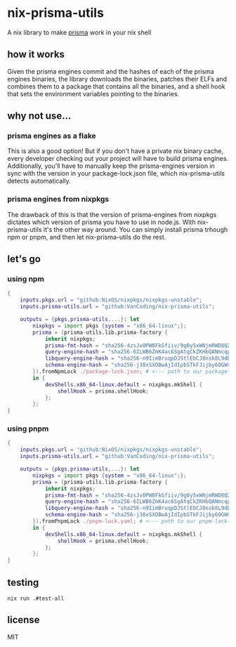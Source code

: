 # nix-prisma-utils

A nix library to make [prisma](https://www.prisma.io/) work in your nix shell

## how it works

Given the prisma engines commit and the hashes of each of the prisma engines binaries, the library downloads the binaries, patches their ELFs and combines them to a package that contains all the binaries, and a shell hook that sets the environment variables pointing to the binaries.

## why not use...

### prisma engines as a flake

This is also a good option! But if you don't have a private nix binary cache, every developer checking out your project will have to build prisma engines.
Additionally, you'll have to manually keep the prisma-engines version in sync with the version in your package-lock.json file, which nix-prisma-utils detects automatically.

### prisma engines from nixpkgs

The drawback of this is that the version of prisma-engines from nixpkgs dictates which version of prisma you have to use in node.js.
With nix-prisma-utils it's the other way around. You can simply install prisma trhough npm or pnpm, and then let nix-prisma-utils do the rest.

## let's go

### using npm

```nix
{
    inputs.pkgs.url = "github:NixOS/nixpkgs/nixpkgs-unstable";
    inputs.prisma-utils.url = "github:VanCoding/nix-prisma-utils";

    outputs = {pkgs,prisma-utils,...}: let
        nixpkgs = import pkgs {system = "x86_64-linux";};
        prisma = (prisma-utils.lib.prisma-factory {
            inherit nixpkgs;
            prisma-fmt-hash = "sha256-4zsJv0PW8FkGfiiv/9g0y5xWNjmRWD8Q2l2blSSBY3s="; # just copy these hashes for now, and then change them when nix complains about the mismatch
            query-engine-hash = "sha256-6ILWB6ZmK4ac6SgAtqCkZKHbQANmcqpWO92U8CfkFzw=";
            libquery-engine-hash = "sha256-n9IimBruqpDJStlEbCJ8nsk8L9dDW95ug+gz9DHS1Lc=";
            schema-engine-hash = "sha256-j38xSXOBwAjIdIpbSTkFJijby6OGWCoAx+xZyms/34Q=";
        }).fromNpmLock ./package-lock.json; # <--- path to our package-lock.json file that contains the version of prisma-engines
        in {
            devShells.x86_64-linux.default = nixpkgs.mkShell {
                shellHook = prisma.shellHook;
            };
        };
}

```

### using pnpm

```nix
{
    inputs.pkgs.url = "github:NixOS/nixpkgs/nixpkgs-unstable";
    inputs.prisma-utils.url = "github:VanCoding/nix-prisma-utils";

    outputs = {pkgs,prisma-utils,...}: let
        nixpkgs = import pkgs {system = "x86_64-linux";};
        prisma = (prisma-utils.lib.prisma-factory {
            inherit nixpkgs;
            prisma-fmt-hash = "sha256-4zsJv0PW8FkGfiiv/9g0y5xWNjmRWD8Q2l2blSSBY3s=";  # just copy these hashes for now, and then change them when nix complains about the mismatch
            query-engine-hash = "sha256-6ILWB6ZmK4ac6SgAtqCkZKHbQANmcqpWO92U8CfkFzw=";
            libquery-engine-hash = "sha256-n9IimBruqpDJStlEbCJ8nsk8L9dDW95ug+gz9DHS1Lc=";
            schema-engine-hash = "sha256-j38xSXOBwAjIdIpbSTkFJijby6OGWCoAx+xZyms/34Q=";
        }).fromPnpmLock ./pnpm-lock.yaml; # <--- path to our pnpm-lock.yaml file that contains the version of prisma-engines
        in {
            devShells.x86_64-linux.default = nixpkgs.mkShell {
                shellHook = prisma.shellHook;
            };
        };
}

```

## testing

`nix run .#test-all`

## license

MIT
